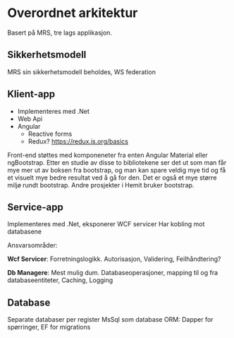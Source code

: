 # Overordnet arkitektur

Basert på MRS, tre lags applikasjon.

## Sikkerhetsmodell

MRS sin sikkerhetsmodell beholdes, WS federation

## Klient-app

* Implementeres med .Net
* Web Api
* Angular
  * Reactive forms
  * Redux? https://redux.js.org/basics 

Front-end støttes med komponeneter fra enten Angular Material eller ngBootstrap. 
Etter en studie av disse to bibliotekene ser det ut som man får mye mer ut av boksen fra bootstrap, og man kan spare veldig mye tid og få et visuelt mye bedre resultat ved å gå for den. Det er også et mye større miljø rundt bootstrap. Andre prosjekter i Hemit bruker bootstrap.

## Service-app

Implementeres med .Net, eksponerer WCF servicer
Har kobling mot databasene

Ansvarsområder:


**Wcf Servicer**: 
Forretningslogikk.
Autorisasjon, Validering, Feilhåndtering?  


**Db Managere**: 
Mest mulig dum.
Databaseoperasjoner, mapping til og fra databaseentiteter, Caching, Logging

## Database

Separate databaser per register
MsSql som database
ORM: Dapper for spørringer, EF for migrations
